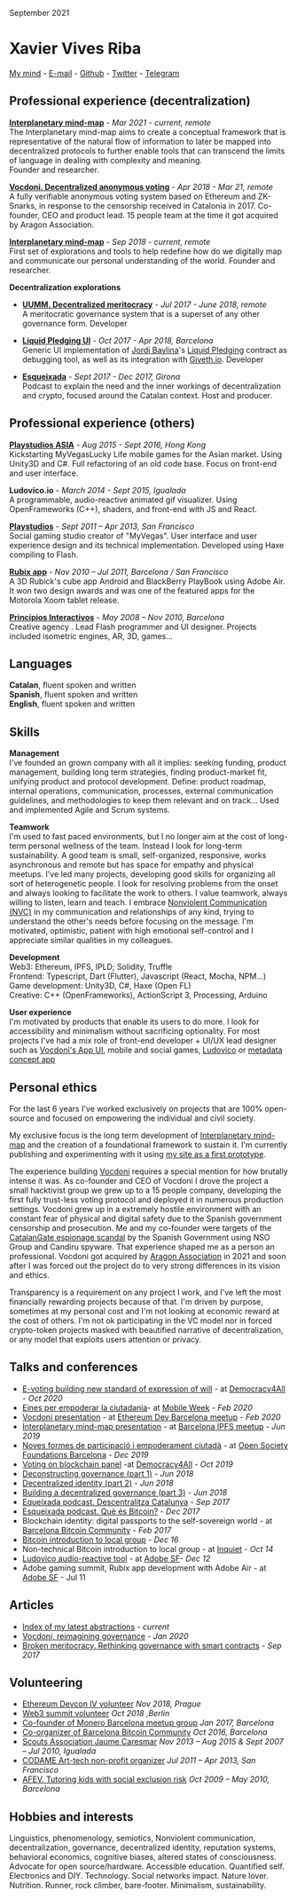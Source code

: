 September 2021  
  
# Xavier Vives Riba

[My mind](https://xavivives.com/#?expr=[%22i12D3KooWBSEYV1cK821KKdfVTHZc3gKaGkCQXjgoQotUDVYAxr3clzfmhs7a%22,[[%22i12D3KooWBSEYV1cK821KKdfVTHZc3gKaGkCQXjgoQotUDVYAxr3c2lf4dbua%22,%22i12D3KooWBSEYV1cK821KKdfVTHZc3gKaGkCQXjgoQotUDVYAxr3cwx4lcc2a%22],[%22i12D3KooWBSEYV1cK821KKdfVTHZc3gKaGkCQXjgoQotUDVYAxr3c2lf4dbua%22,%22i12D3KooWBSEYV1cK821KKdfVTHZc3gKaGkCQXjgoQotUDVYAxr3cmy3c4u4a%22]]]&) - [E-mail](mailto:xavings@gmail.com) - [Github](https://github.com/xavivives) - [Twitter](https://twitter.com/xavivives) - [Telegram](https://t.me/xavivives)

## Professional experience (decentralization)

**[Interplanetary mind-map](https://github.com/interplanetarymindmap/docs)** - _Mar 2021 - current, remote_  
The Interplanetary mind-map aims to create a conceptual framework that is representative of the natural flow of information to later be mapped into decentralized protocols to further enable tools that can transcend the limits of language in dealing with complexity and meaning.  
Founder and researcher.

**[Vocdoni. Decentralized anonymous voting](https://github.com/vocdoni/)** - _Apr 2018 - Mar 21, remote_  
A fully verifiable anonymous voting system based on Ethereum and ZK-Snarks, in response to the censorship received in Catalonia in 2017.
Co-founder, CEO and product lead. 15 people team at the time it got acquired by Aragon Association.

**[Interplanetary mind-map](https://github.com/interplanetarymindmap/docs)** - _Sep 2018 - current, remote_  
First set of explorations and tools to help redefine how do we digitally map and communicate our personal understanding of the world.
Founder and researcher.

**Decentralization explorations**

- **[UUMM, Decentralized meritocracy](https://github.com/uummProject)**  - _Jul 2017 - June 2018, remote_  
A meritocratic governance system that is a superset of any other governance form. Developer

- **[Liquid Pledging UI](https://github.com/Giveth/liquidpledging-ui)** - _Oct 2017 - Apr 2018, Barcelona_  
Generic UI implementation of [Jordi Baylina](https://github.com/jbaylina)'s [Liquid Pledging](https://github.com/Giveth/liquidpledging) contract as debugging tool, as well as its integration with [Giveth.io](https://giveth.io/). Developer

- **[Esqueixada](https://www.youtube.com/channel/UC9lV1Baas2UbkOzmOOBqmxw/videos?view_as=subscriber)**  - _Sept 2017 - Dec 2017, Girona_  
Podcast to explain the need and the inner workings of decentralization and crypto, focused around the Catalan context. Host and producer.

## Professional experience (others)

**[Playstudios ASIA](http://www.playstudios.asia/)**  - _Aug 2015 - Sept 2016, Hong Kong_  
Kickstarting MyVegasLucky Life mobile games for the Asian market.
Using Unity3D and C#. Full refactoring of an old code base. Focus on front-end and user interface.

**Ludovico.io** - _March 2014 - Sept 2015, Igualada_  
A programmable, audio-reactive animated gif visualizer. Using OpenFrameworks (C++), shaders, and front-end with JS and React.

[**Playstudios**](http://playstudios.com/) - _Sept 2011 – Apr  2013, San Francisco_  
Social gaming studio creator of "MyVegas".
User interface and user experience design and its technical implementation. Developed using Haxe compiling to Flash.

**[Rubix app](https://vimeo.com/20520674)** - _Nov 2010 – Jul 2011, Barcelona / San Francisco_  
A 3D Rubick's cube app Android and BlackBerry PlayBook using Adobe Air. It won two design awards and was one of the featured apps for the Motorola Xoom tablet release.

**[Principios Interactivos](http://www.principiosactivos.com/)** - _May 2008 – Nov 2010, Barcelona_  
Creative agency . Lead Flash programmer and UI designer. Projects included isometric engines, AR, 3D, games...

## Languages

**Catalan**, fluent spoken and written  
**Spanish**, fluent spoken and written  
**English**,  fluent spoken and written  

## Skills

**Management**  
I've founded an grown company with all it implies: seeking funding, product management, building long term strategies, finding product-market fit, unifying product and protocol development. Define: product roadmap, internal operations, communication, processes, external communication guidelines, and methodologies to keep them relevant and on track... Used and implemented Agile and Scrum systems.

**Teamwork**  
I'm used to fast paced environments, but I no longer aim at the cost of long-term personal wellness of the team. Instead I look for long-term sustainability. A good team is small, self-organized, responsive, works asynchronous and remote but has space for empathy and physical meetups. I've led many projects, developing good skills for organizing all sort of heterogenetic people. I look for resolving problems from the onset and always looking to facilitate the work to others. I value teamwork, always willing to listen, learn and teach. I embrace [Nonviolent Communication (NVC)](https://en.wikipedia.org/wiki/Nonviolent_Communication) in my communication and relationships of any kind, trying to understand the other's needs before focusing on the message. I'm motivated, optimistic, patient with high emotional self-control and I appreciate similar qualities in my colleagues.

**Development**  
Web3: Ethereum, IPFS, IPLD; Solidity, Truffle  
Frontend: Typescript, Dart (Flutter), Javascript (React, Mocha, NPM…)  
Game development: Unity3D, C#, Haxe (Open FL)  
Creative: C++ (OpenFrameworks), ActionScript 3, Processing, Arduino  

**User experience**  
I'm motivated by products that enable its users to do more. I look for accessibility and minimalism without sacrificing optionality. For most projects I've had a mix role of front-end developer + UI/UX lead designer such as [Vocdoni's App UI](https://www.figma.com/file/e0KoX2m1aHM14sd6rLtPynRU/Vocdoni-App?node-id=3356%3A182),  mobile and social games, [Ludovico](https://www.youtube.com/watch?v=eDI82fS5Kd8) or [metadata concept app](https://www.youtube.com/watch?v=vZOW3OdPNXA&index=5&list=UUoRJpJaBBiGYqKxzlUBRNfA&t=35s)

## Personal ethics

For the last 6 years I've worked exclusively on projects that are 100% open-source and focused on empowering the individual and civil society.

My exclusive focus is the long term development of [Interplanetary mind-map](https://github.com/interplanetarymindmap/docs) and the creation of a foundational framework to sustain it. I'm currently publishing and experimenting with it using [my site as a first prototype](https://xavivives.com/#?expr=[%22i12D3KooWBSEYV1cK821KKdfVTHZc3gKaGkCQXjgoQotUDVYAxr3clzfmhs7a%22,[[%22i12D3KooWBSEYV1cK821KKdfVTHZc3gKaGkCQXjgoQotUDVYAxr3c2lf4dbua%22,%22i12D3KooWBSEYV1cK821KKdfVTHZc3gKaGkCQXjgoQotUDVYAxr3cwx4lcc2a%22],[%22i12D3KooWBSEYV1cK821KKdfVTHZc3gKaGkCQXjgoQotUDVYAxr3c2lf4dbua%22,%22i12D3KooWBSEYV1cK821KKdfVTHZc3gKaGkCQXjgoQotUDVYAxr3cmy3c4u4a%22]]]&).

The experience building [Vocdoni](https://github.com/vocdoni) requires a special mention for how brutally intense it was. As co-founder and CEO of Vocdoni I drove the project a small hacktivist group we grew up to a 15 people company, developing the first fully trust-less voting protocol and deployed it in numerous production settings. Vocdoni grew up in a extremely hostile environment with an constant fear of physical and digital safety due to the Spanish government censorship and prosecution. Me and my co-founder were targets of the [CatalanGate espionage scandal](https://catalonia.citizenlab.ca/) by the Spanish Government using NSO Group and Candiru spyware. That experience shaped me as a person an professional. Vocdoni got acquired by [Aragon Association](https://aragon.org/aragon-association) in 2021 and soon after I was forced out the project do to very strong differences in its vision and ethics.

Transparency is a requirement on any project I work, and I've left the most financially rewarding projects because of that. I'm driven by purpose, sometimes at my personal cost and I'm not looking at economic reward at the cost of others. I'm not ok participating in the VC model nor in forced crypto-token projects masked with beautified narrative of decentralization, or any model that exploits users attention or privacy.

## Talks and conferences

- [E-voting building new standard of expression of will](https://www.youtube.com/watch?v=3R5s4dG9oTA) - at [Democracy4All](https://www.d4a.io/) - _Oct 2020_
- [Eines per empoderar la ciutadania](https://www.youtube.com/watch?v=MJCYKja0Z8A)- at [Mobile Week](https://mweek.com/#) - _Feb 2020_
- [Vocdoni presentation](https://www.youtube.com/watch?v=y1xnVuAjVP4) - at [Ethereum Dev Barcelona meetup](https://www.meetup.com/ethereumbcn/) - _Feb 2020_
- [Interplanetary mind-map presentation](https://www.youtube.com/watch?v=OY22uTUaL2Q) - at [Barcelona IPFS meetup](https://www.meetup.com/barcelona-ipfs/events/262101190/) - _Jun 2019_
- [Noves formes de participació i empoderament ciutadà](https://www.youtube.com/watch?v=UcS6jAUB1Ls) - at [Open Society Foundations Barcelona](https://www.opensocietyfoundations.org/newsroom/open-society-foundations-spain) - _Dec 2019_
- [Voting on blockchain panel](https://www.youtube.com/watch?v=LhZu-OMJ-ko) -at [Democracy4All](https://www.d4a.io/) - _Oct 2019_
- [Deconstructing governance (part 1)](https://www.youtube.com/watch?v=N_IetZIalAE) - _Jun 2018_
- [Decentralized identity (part 2)](https://www.youtube.com/watch?v=uINaYsnikdo) - _Jun 2018_
- [Building a decentralized governance (part 3)](https://www.youtube.com/watch?v=1f-HrFQxQhY) - _Jun 2018_
- [Equeixada podcast. Descentralitza Catalunya](https://www.youtube.com/watch?v=CT1kL_m9Rzc) - _Sep 2017_
- [Esqueixada podcast. Què és Bitcoin?](https://www.youtube.com/watch?v=xjf0ZIK_hrM) - _Dec 2017_
- Blockchain identity: digital passports to the self-sovereign world - at [Barcelona Bitcoin Community](https://www.meetup.com/bitcoin-barcelona/) - _Feb 2017_
- [Bitcoin introduction to local group](https://www.youtube.com/watch?v=tiR9ZREivQk) - _Dec 16_
- Non-technical Bitcoin introduction to local group - at [Inquiet](https://www.instagram.com/p/ujItVFOB79/?taken-by=inquietlife) - _Oct 14_
- [Ludovico audio-reactive tool](https://www.youtube.com/watch?v=2wgcQ1Y-iLs) - at [Adobe SF](https://learning.adobe.com/products-resources/contact-us/americas/san-francisco.html)- _Dec 12_
- Adobe gaming summit, Rubix app development with Adobe Air - at [Adobe SF](https://learning.adobe.com/products-resources/contact-us/americas/san-francisco.html) - Jul 11

## Articles
- [Index of my latest abstractions](https://xavivives.com/#?expr=[%22i12D3KooWBSEYV1cK821KKdfVTHZc3gKaGkCQXjgoQotUDVYAxr3clzfmhs7a%22,[[%22i12D3KooWBSEYV1cK821KKdfVTHZc3gKaGkCQXjgoQotUDVYAxr3c2lf4dbua%22,%22i12D3KooWBSEYV1cK821KKdfVTHZc3gKaGkCQXjgoQotUDVYAxr3c74zv63pa%22]]]&) - _current_
- [Vocdoni, reimagining governance](https://blog.aragon.org/vocdoni-reimagining-governance/) - _Jan 2020_
- [Broken meritocracy. Rethinking governance with smart contracts](https://medium.com/@xavivives/broken-meritocracy-74c584f62b85) - _Sep 2017_

## Volunteering

- [Ethereum Devcon IV volunteer](https://devcon4.ethereum.org/) _Nov 2018, Prague_
- [Web3 summit volunteer](https://2018.web3summit.com/) _Oct 2018 ,Berlin_
- [Co-founder of Monero Barcelona meetup group](https://t.me/monerobarcelona) _Jan 2017, Barcelona_
- [Co-organizer of Barcelona Bitcoin Community](https://www.meetup.com/bitcoin-barcelona/) _Oct 2016, Barcelona_
- [Scouts Association Jaume Caresmar](http://cauigualada.cat/) _Nov 2013 – Aug 2015 & Sept 2007 – Jul 2010, Igualada_  
- [CODAME Art-tech non-profit organizer](http://codame.com/) _Jul 2011 – Apr 2013, San Francisco_  
- [AFEV. Tutoring kids with social exclusion risk](http://afev.org/) _Oct 2009 – May 2010, Barcelona_  

## Hobbies and interests

Linguistics, phenomenology, semiotics, Nonviolent communication, decentralization, governance, decentralized identity, reputation systems, behavioral economics, cognitive biases, altered states of consciousness. Advocate for open source/hardware. Accessible education. Quantified self. Electronics and DIY. Technology. Social networks impact. Nature lover. Nutrition. Runner, rock climber, bare-footer. Minimalism, sustainability.
